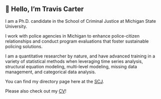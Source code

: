 ## 👋 Hello, I’m Travis Carter

I am a Ph.D. candidate in the School of Criminal Justice at Michigan State University.

I work with police agencies in Michigan to enhance police-citizen relationships and conduct program evaluations that foster sustainable policing solutions.

I am a quantitative researcher by nature, and have advanced training in a variety of statistical methods when leveraging time series analysis, structural equation modeling, multi-level modeling, missing data management, and categorical data analysis.    

You can find my directory page here at the [SCJ](https://cj.msu.edu/directory/carter-travis.html).     

Please also check out my [CV](https://drive.google.com/file/d/1oPPyIckxAXSCWQyIjf_iQekoF8l6h0Xy/view?usp=sharing)!    




<!---
carte475/carte475 is a ✨ special ✨ repository because its `README.md` (this file) appears on your GitHub profile.
You can click the Preview link to take a look at your changes.
--->
